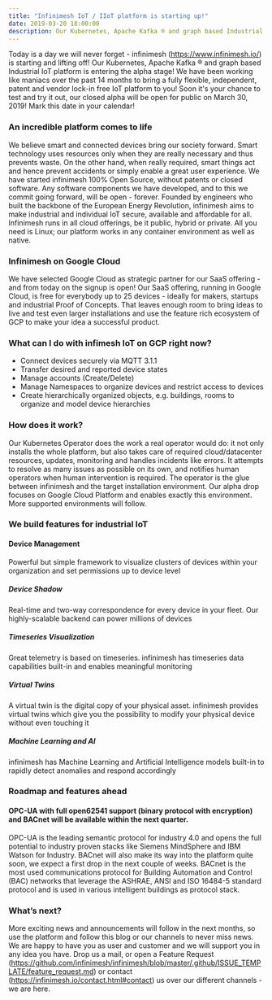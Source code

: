 ```yaml
---
title: "Infinimesh IoT / IIoT platform is starting up!"
date: 2019-03-20 18:00:00
description: Our Kubernetes, Apache Kafka ® and graph based Industrial IoT platform is entering the alpha stage! 
---
```


Today is a day we will never forget - infinimesh (<a href="https://www.infinimesh.io" target="_blank">https://www.infinimesh.io/</a>) is starting and lifting off! 
Our Kubernetes, Apache Kafka ® and graph based Industrial IoT platform is entering the alpha stage! We have been working 
like maniacs over the past 14 months to bring a fully flexible, independent, patent and vendor lock-in free IoT platform 
to you! Soon it's your chance to test and try it out, our closed alpha will be open for public on March 30, 2019! 
Mark this date in your calendar! 

### An incredible platform comes to life
We believe smart and connected devices bring our society forward. Smart technology uses resources only when they are 
really necessary and thus prevents waste. On the other hand, when really required, smart things act and hence prevent 
accidents or simply enable a great user experience. We have started infinimesh 100% Open Source, without patents or 
closed software. Any software components we have developed, and to this we commit going forward, will be open - forever. 
Founded by engineers who built the backbone of the European Energy Revolution, infinimesh aims to make industrial and 
individual IoT secure, available and affordable for all. Infinimesh runs in all cloud offerings, be it public, hybrid 
or private. All you need is Linux; our platform works in any container environment as well as native.

### Infinimesh on Google Cloud
We have selected Google Cloud as strategic partner for our SaaS offering - and from today on the signup is open! 
Our SaaS offering, running in Google Cloud, is free for everybody up to 25 devices - ideally for makers, startups and 
industrial Proof of Concepts. That leaves enough room to bring ideas to live and test even larger installations and use 
the feature rich ecosystem of GCP to make your idea a successful product.

### What can I do with infimesh IoT on GCP  right now?
- Connect devices securely via MQTT 3.1.1
- Transfer desired and reported device states
- Manage accounts (Create/Delete)
- Manage Namespaces to organize devices and restrict access to devices
- Create hierarchically organized objects, e.g. buildings, rooms to organize and model device hierarchies
  

### How does it work?
  
Our Kubernetes Operator does the work a real operator would do: it not only installs the whole platform, but also takes 
care of required cloud/datacenter resources, updates, monitoring and handles incidents like errors. It attempts to resolve 
as many issues as possible on its own, and notifies human operators when human intervention is required. The operator 
is the glue between infinimesh and the target installation environment. Our alpha drop focuses on Google Cloud Platform 
and enables exactly this environment. More supported environments will follow.

### We build features for industrial IoT
#### Device Management
Powerful but simple framework to visualize clusters of devices within your organization and set permissions up to device level
##### Device Shadow
Real-time and two-way correspondence for every device in your fleet. Our highly-scalable backend can power millions of devices
##### Timeseries Visualization
Great telemetry is based on timeseries. infinimesh has timeseries data capabilities built-in and enables meaningful monitoring
##### Virtual Twins
A virtual twin is the digital copy of your physical asset. infinimesh provides virtual twins which give you the possibility to modify your physical device without even touching it
##### Machine Learning and AI
infinimesh has Machine Learning and Artificial Intelligence models built-in to rapidly detect anomalies and respond accordingly

### Roadmap and features ahead
#### OPC-UA with full open62541 support (binary protocol with encryption) and BACnet will be available within the next quarter. 
OPC-UA is the leading semantic protocol for industry 4.0 and opens the full potential to industry proven stacks like 
Siemens MindSphere and IBM Watson for Industry. 
BACnet will also make its way into the platform quite soon, we expect a first drop in the next couple of weeks. BACnet is the most used communications protocol for Building Automation and Control (BAC) networks that leverage the ASHRAE, ANSI and ISO 16484-5 standard protocol and is used in various intelligent buildings as protocol stack.

### What’s next?
More exciting news and announcements will follow in the next months, so use the platform and follow this blog or our 
channels to never miss news. We are happy to have you as user and customer and we will support you in any idea you have. 
Drop us a mail, or open a Feature Request 
(<a href="https://github.com/infinimesh/infinimesh/blob/master/.github/ISSUE_TEMPLATE/feature_request.md" target="_blank">https://github.com/infinimesh/infinimesh/blob/master/.github/ISSUE_TEMPLATE/feature_request.md</a>) 
or contact (<a href="https://infinimesh.io/contact.html#contact" target="_blank">https://infinimesh.io/contact.html#contact</a>)  us over our different channels - we are here.
